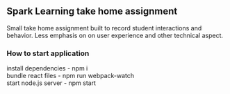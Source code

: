 ## Spark Learning take home assignment
Small take home assignment built to record student interactions and behavior. Less emphasis on on user experience and other technical aspect.

### How to start application
install dependencies - npm i<br />
bundle react files - npm run webpack-watch<br />
start node.js server - npm start<br />
